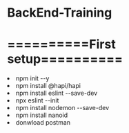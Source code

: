 # BackEnd-Training

<h1>==========First setup==========</h1>
<li> npm init --y </li>
<li> npm install @hapi/hapi </li>
<li> npm install eslint --save-dev</li>
<li> npx eslint --init  </li>
<li> npm install nodemon --save-dev  </li>
<li> npm install nanoid  </li>
<li> donwload postman  </li>
